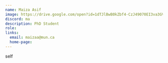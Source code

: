 ```yaml
---
name: Maiza Asif
image: https://drive.google.com/open?id=1dTJlBwB0kZbf4-CzJ49070EI3va3GVy1
discord: ma
description: PhD Student
role: 
links:
  email: maizaa@mun.ca
  home-page: 
---
```


self